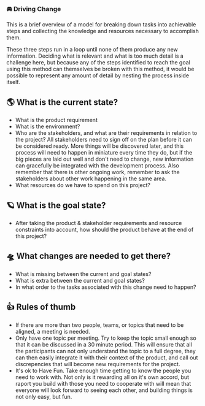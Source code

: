 ### 🚘 Driving Change

This is a brief overview of a model for breaking down tasks into achievable steps and collecting the knowledge and resources necessary to accomplish them.

These three steps run in a loop until none of them produce any new information. Deciding what is relevant and what is too much detail is a challenge here, but because any of the steps identified to reach the goal using this method can themselves be broken with this method, it would be possible to represent any amount of detail by nesting the process inside itself.

## 🌎 What is the current state?

- What is the product requirement
- What is the environment?
- Who are the stakeholders, and what are their requirements in relation to the project?
    All stakeholders need to sign off on the plan before it can be considered ready. More things will be discovered later, and this process will need to happen in miniature every time they do, but if the big pieces are laid out well and don't need to change, new information can gracefully be integrated with the development process.
    Also remember that there is other ongoing work, remember to ask the stakeholders about other work happening in the same area.
- What resources do we have to spend on this project?

## 🪐 What is the goal state?

- After taking the product & stakeholder requirements and resource constraints into account, how should the product behave at the end of this project?

## 🛸 What changes are needed to get there?

- What is missing between the current and goal states?
- What is extra between the current and goal states?
- In what order to the tasks associated with this change need to happen?

## 👍 Rules of thumb

- If there are more than two people, teams, or topics that need to be aligned, a meeting is needed.
- Only have one topic per meeting.
Try to keep the topic small enough so that it can be discussed in a 30 minute period. This will ensure that all the participants can not only understand the topic to a full degree, they can then easily integrate it with their context of the product, and call out discrepencies that will become new requirements for the project.
- It's ok to Have Fun. 
Take enough time getting to know the people you need to work with. Not only is it rewarding all on it's own accord, but raport you build with those you need to cooperate with will mean that everyone will look forward to seeing each other, and building things is not only easy, but fun.
